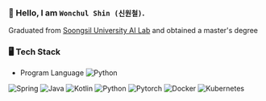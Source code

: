 ### 👋 Hello, I am `Wonchul Shin (신원철)`.

Graduated from [Soongsil University AI Lab](http://ailab.ssu.ac.kr/rb/) and obtained a master's degree

### 🖥 Tech Stack
* Program Language
![Python](https://img.shields.io/badge/-Python-grey)

![Spring](https://img.shields.io/badge/-Spring-green)
![Java](https://img.shields.io/badge/-Java-red)
![Kotlin](https://img.shields.io/badge/-Kotlin-purple)
![Python](https://img.shields.io/badge/-Python-grey)
![Pytorch](https://img.shields.io/badge/-AWS-green)
![Docker](https://img.shields.io/badge/-Docker-blue)
![Kubernetes](https://img.shields.io/badge/-Kubernetes-indigo)